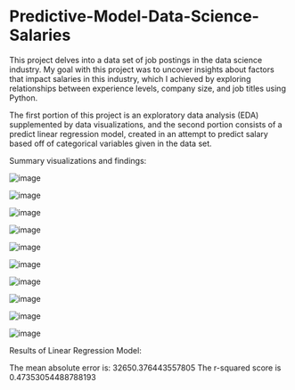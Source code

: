 # Predictive-Model-Data-Science-Salaries

This project delves into a data set of job postings in the data science industry. My goal with this project was to uncover insights about factors that impact salaries in this industry, which I achieved by exploring relationships between experience levels, company size, and job titles using Python. 

The first portion of this project is an exploratory data analysis (EDA) supplemented by data visualizations, and the second portion consists of a predict linear regression model, created in an attempt to predict salary based off of categorical variables given in the data set.

Summary visualizations and findings:

![image](https://github.com/calebtran7/Predictive-Model-Data-Science-Salaries/assets/121086856/8fe2dc3c-bbd6-48e6-8db3-a99f5ba7724c)


![image](https://github.com/calebtran7/Predictive-Model-Data-Science-Salaries/assets/121086856/b627dc2f-d173-4db6-b52e-79c7de02af0b)


![image](https://github.com/calebtran7/Predictive-Model-Data-Science-Salaries/assets/121086856/77457829-e877-4787-9eef-f6eccf5c01b3)


![image](https://github.com/calebtran7/Predictive-Model-Data-Science-Salaries/assets/121086856/c7a8be19-5239-4d63-974e-7a8d94211495)


![image](https://github.com/calebtran7/Predictive-Model-Data-Science-Salaries/assets/121086856/93e3b44f-f130-4976-a15c-9f3131122d64)


![image](https://github.com/calebtran7/Predictive-Model-Data-Science-Salaries/assets/121086856/26b6d303-833f-4198-98a4-b24439f25d03)


![image](https://github.com/calebtran7/Predictive-Model-Data-Science-Salaries/assets/121086856/44f08055-00f2-4e57-87c4-70220a3c9bd1)


![image](https://github.com/calebtran7/Predictive-Model-Data-Science-Salaries/assets/121086856/7e19b1da-179f-4cd4-9ae7-87102eef79a0)


![image](https://github.com/calebtran7/Predictive-Model-Data-Science-Salaries/assets/121086856/6ebe1cf3-340a-49c6-9ee3-cfce67f8ea4d)


![image](https://github.com/calebtran7/Predictive-Model-Data-Science-Salaries/assets/121086856/0e1100ca-eff8-4ee8-86a7-ee5c9d4c1e4a)


Results of Linear Regression Model:

 The mean absolute error is:  32650.376443557805 
 The r-squared score is  0.47353054488788193
 
 
